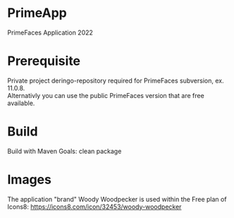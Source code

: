 # PrimeApp
PrimeFaces Application 2022

# Prerequisite
Private project deringo-repository required for PrimeFaces subversion, ex. 11.0.8.<br/>
Alternativly you can use the public PrimeFaces version that are free available.

# Build
Build with Maven Goals: clean package

# Images
The application "brand" Woody Woodpecker is used within the Free plan of Icons8: 
https://icons8.com/icon/32453/woody-woodpecker
